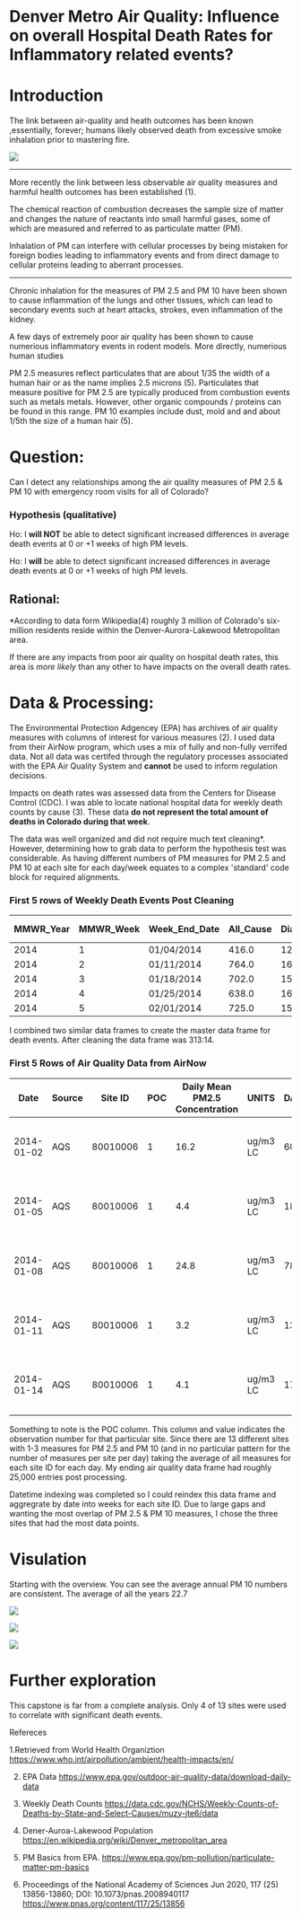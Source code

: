 # Denver Metro Air Quality: Influence on overall Hospital Death Rates for Inflammatory related events?
# Introduction

The link between air-quality and heath outcomes has been known ,essentially, forever; humans likely observed death from excessive smoke inhalation prior to mastering fire. 

![]('' ) 

___ 

More recently the link between less observable air quality measures and harmful health outcomes has been established (1). 

The chemical reaction of combustion decreases the sample size of matter and changes the nature of reactants into small harmful gases, some of which are measured and referred to as particulate matter (PM). 


Inhalation of PM can interfere with cellular processes by being mistaken for foreign bodies leading to inflammatory events and from direct damage to cellular proteins leading to aberrant processes.


___


Chronic inhalation for the measures of PM 2.5 and PM 10 have been shown to cause inflammation of the lungs and other tissues, which can lead to secondary events such at heart attacks, strokes, even inflammation of the kidney. 

A few days of extremely poor air quality has been shown to cause numerious inflammatory events in rodent models. More directly, numerious human studies 


PM 2.5 measures reflect particulates that are about 1/35 the width of a human hair or as the name implies 2.5 microns (5). Particulates that measure positive for PM 2.5 are typically produced from combustion events such as metals metals. However, other organic compounds / proteins can be found in this range. PM 10 examples include dust, mold and and about 1/5th the size of a human hair (5).

# Question:

Can I detect any relationships among the air quality measures of PM 2.5 & PM 10 with emergency room visits for all of Colorado?

### Hypothesis (qualitative) 

Ho: I **will NOT** be able to detect significant increased differences in average death events at 0 or +1 weeks of high PM levels.

Ho: I **will** be able to detect significant increased differences in average death events at 0 or +1 weeks of high PM levels.

## Rational:

*According to data form Wikipedia(4) roughly 3 million of Colorado's six-million residents reside within the Denver-Aurora-Lakewood Metropolitan area.

If there are any impacts from poor air quality on hospital death rates, this area is *more likely* than any other to have impacts on the overall death rates.


# Data & Processing:
The Environmental Protection Adgencey (EPA) has archives of air quality measures with columns of interest for various measures (2). I used data from their AirNow program, which uses a mix of fully and non-fully verrifed data. Not all data was certifed through the regulatory processes associated with the EPA Air Quality System and **cannot** be used to inform regulation decisions.

Impacts on death rates was assessed data from the Centers for Disease Control (CDC). I was able to locate national hospital data for weekly death counts by cause (3). These data **do not represent the total amount of deaths in Colorado during that week**. 

The data was well organized and did not require much text cleaning*. However, determining how to grab data to perform the hypothesis test was considerable. As having different numbers of PM measures for PM 2.5 and PM 10 at each site for each day/week equates to a complex 'standard' code block for required alignments. 

### First 5 rows of Weekly Death Events Post Cleaning

| MMWR_Year | MMWR_Week | Week_End_Date | All_Cause | Diabetes | Alzheimer | Influenza_pneumonia | Chronic_lower_respiratory | Other_diseases_of_respiratory | Nephritis, nephrotic_syndrome | Diseases_of_heart | Cerebrovascular_diseases | All Cause | Influenza_and_pneumonia |
|-----------|-----------|---------------|-----------|----------|-----------|---------------------|---------------------------|-------------------------------|-------------------------------|-------------------|--------------------------|-----------|-------------------------|
| 2014      | 1         | 01/04/2014    | 416.0     | 12.0     |           | 14.0                | 33                        |                               |                               | 96                | 22                       |           |                         |
| 2014      | 2         | 01/11/2014    | 764.0     | 16.0     | 21.0      | 30.0                | 59                        | 14.0                          | 11.0                          | 145               | 41                       |           |                         |
| 2014      | 3         | 01/18/2014    | 702.0     | 15.0     | 31.0      | 28.0                | 47                        |                               | 10.0                          | 136               | 36                       |           |                         |
| 2014      | 4         | 01/25/2014    | 638.0     | 16.0     | 22.0      | 28.0                | 53                        | 10.0                          |                               | 129               | 36                       |           |                         |
| 2014      | 5         | 02/01/2014    | 725.0     | 15.0     | 25.0      | 27.0                | 44                        |                               | 12.0                          | 164               | 44                       |           |                         |

I combined two similar data frames to create the master data frame for death events. After cleaning the data frame was 313:14. 


### First 5 Rows of Air Quality Data from AirNow
| Date       | Source | Site ID  | POC | Daily Mean PM2.5 Concentration | UNITS    | DAILY_AQI_VALUE | Site Name                              | DAILY_OBS_COUNT | PERCENT_COMPLETE | AQS_PARAMETER_CODE | AQS_PARAMETER_DESC       | CBSA_CODE | CBSA_NAME                  | STATE_CODE | STATE    | COUNTY_CODE | COUNTY | SITE_LATITUDE    | SITE_LONGITUDE      |
|------------|--------|----------|-----|--------------------------------|----------|-----------------|----------------------------------------|-----------------|------------------|--------------------|--------------------------|-----------|----------------------------|------------|----------|-------------|--------|------------------|---------------------|
| 2014-01-02 | AQS    | 80010006 | 1   | 16.2                           | ug/m3 LC | 60              | Alsup Elementry School - Commerce City | 1               | 100.0            | 88101              | PM2.5 - Local Conditions | 19740     | Denver-Aurora-Lakewood, CO | 8          | Colorado | 1           | Adams  | 39.8260070009282 | -104.93743799999999 |
| 2014-01-05 | AQS    | 80010006 | 1   | 4.4                            | ug/m3 LC | 18              | Alsup Elementry School - Commerce City | 1               | 100.0            | 88101              | PM2.5 - Local Conditions | 19740     | Denver-Aurora-Lakewood, CO | 8          | Colorado | 1           | Adams  | 39.8260070009282 | -104.93743799999999 |
| 2014-01-08 | AQS    | 80010006 | 1   | 24.8                           | ug/m3 LC | 78              | Alsup Elementry School - Commerce City | 1               | 100.0            | 88101              | PM2.5 - Local Conditions | 19740     | Denver-Aurora-Lakewood, CO | 8          | Colorado | 1           | Adams  | 39.8260070009282 | -104.93743799999999 |
| 2014-01-11 | AQS    | 80010006 | 1   | 3.2                            | ug/m3 LC | 13              | Alsup Elementry School - Commerce City | 1               | 100.0            | 88101              | PM2.5 - Local Conditions | 19740     | Denver-Aurora-Lakewood, CO | 8          | Colorado | 1           | Adams  | 39.8260070009282 | -104.93743799999999 |
| 2014-01-14 | AQS    | 80010006 | 1   | 4.1                            | ug/m3 LC | 17              | Alsup Elementry School - Commerce City | 1               | 100.0            | 88101              | PM2.5 - Local Conditions | 19740     | Denver-Aurora-Lakewood, CO | 8          | Colorado | 1           | Adams  | 39.8260070009282 | -104.93743799999999 |

Something to note is the POC column. This column and value indicates the observation number for that particular site. Since there are 13 different sites with 1-3 measures for PM 2.5 and PM 10 (and in no particular pattern for the number of measures per site per day) taking the average of all measures for each site ID for each day. My ending air quality data frame had roughly 25,000 entries post processing.

Datetime indexing was completed so I could reindex this data frame and aggregrate by date into weeks for each site ID. Due to large gaps and wanting the most overlap of PM 2.5 & PM 10 measures, I chose the three sites that had the most data points.

# Visulation

Starting with the overview. You can see the average annual PM 10 numbers are consistent. The average of all the years 22.7

![](https://github.com/AChezick/Capstone1/blob/main/annual_pm10.png )

![](https://github.com/AChezick/Capstone1/blob/main/annual_heart_events.png)

![](https://github.com/AChezick/Capstone1/blob/main/join_plot.png) 

# Further exploration
This capstone is far from a complete analysis. Only 4 of 13 sites were used to correlate with significant death events. 

Refereces

1.Retrieved from World Health Organiztion 
https://www.who.int/airpollution/ambient/health-impacts/en/

2. EPA Data
https://www.epa.gov/outdoor-air-quality-data/download-daily-data

3. Weekly Death Counts
https://data.cdc.gov/NCHS/Weekly-Counts-of-Deaths-by-State-and-Select-Causes/muzy-jte6/data 

4. Dener-Auroa-Lakewood Population 
https://en.wikipedia.org/wiki/Denver_metropolitan_area 

5. PM Basics from EPA.
https://www.epa.gov/pm-pollution/particulate-matter-pm-basics

6. Proceedings of the National Academy of Sciences Jun 2020, 117 (25) 13856-13860; DOI: 10.1073/pnas.2008940117 
https://www.pnas.org/content/117/25/13856
